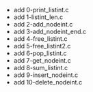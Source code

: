 - add 0-print_listint.c
- add 1-listint_len.c
- add 2-add_nodeint.c
- add 3-add_nodeint_end.c
- add 4-free_listint.c
- add 5-free_listint2.c
- add 6-pop_listint.c
- add 7-get_nodeint.c
- add 8-sum_listint.c
- add 9-insert_nodeint.c
- add 10-delete_nodeint.c

